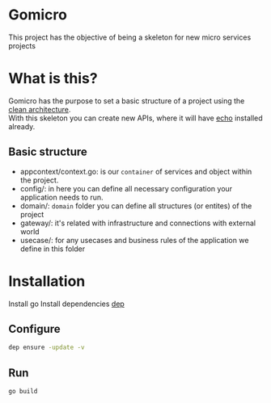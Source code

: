 Gomicro
=======

This project has the objective of being a skeleton for new micro services projects

# What is this?

Gomicro has the purpose to set a basic structure of a project using the [clean architecture](https://blog.cleancoder.com/uncle-bob/2012/08/13/the-clean-architecture.html).  
With this skeleton you can create new APIs, where it will have [echo](https://echo.labstack.com/) installed already.

## Basic structure

* appcontext/context.go: is our `container` of services and object within the project.
* config/: in here you can define all necessary configuration your application needs to run.
* domain/: `domain` folder you can define all structures (or entites) of the project
* gateway/: it's related with infrastructure and connections with external world
* usecase/: for any usecases and business rules of the application we define in this folder

# Installation

Install go
Install dependencies [dep](https://golang.github.io/dep/docs/installation.html)

## Configure

```sh
dep ensure -update -v
```

## Run

```sh
go build
```
